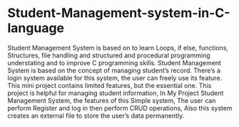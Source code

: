# Student-Management-system-in-C-language
Student Management System is based on to learn Loops, if else, functions, Structures, file handling and structured and procedural programming understating and to improve C programming skills.   Student Management System is based on the concept of managing student’s record. There’s a login system available for this system, the user can freely use its feature. This mini project contains limited features, but the essential one. This project is helpful for managing student information,  In My Project Student Management System, the features of this Simple system, The user can perform Register and log in then perform CRUD operations, Also this system creates an external file to store the user’s data permanently.
